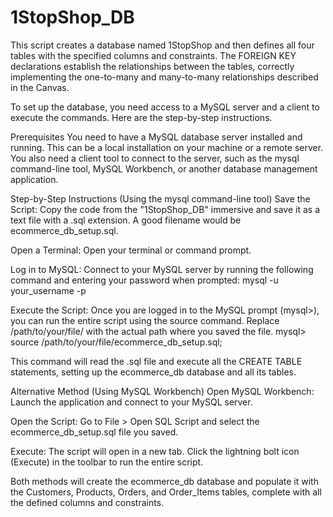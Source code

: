 # 1StopShop_DB
This script creates a database named 1StopShop and then defines all four tables with the specified columns and constraints. The FOREIGN KEY declarations establish the relationships between the tables, correctly implementing the one-to-many and many-to-many relationships described in the Canvas.


To set up the database, you need access to a MySQL server and a client to execute the commands. Here are the step-by-step instructions.

Prerequisites
You need to have a MySQL database server installed and running. This can be a local installation on your machine or a remote server. You also need a client tool to connect to the server, such as the mysql command-line tool, MySQL Workbench, or another database management application.

Step-by-Step Instructions (Using the mysql command-line tool)
Save the Script: Copy the code from the "1StopShop_DB" immersive and save it as a text file with a .sql extension. A good filename would be ecommerce_db_setup.sql.

Open a Terminal: Open your terminal or command prompt.

Log in to MySQL: Connect to your MySQL server by running the following command and entering your password when prompted:
mysql -u your_username -p

Execute the Script: Once you are logged in to the MySQL prompt (mysql>), you can run the entire script using the source command. Replace /path/to/your/file/ with the actual path where you saved the file.
mysql> source /path/to/your/file/ecommerce_db_setup.sql;

This command will read the .sql file and execute all the CREATE TABLE statements, setting up the ecommerce_db database and all its tables.

Alternative Method (Using MySQL Workbench)
Open MySQL Workbench: Launch the application and connect to your MySQL server.

Open the Script: Go to File > Open SQL Script and select the ecommerce_db_setup.sql file you saved.

Execute: The script will open in a new tab. Click the lightning bolt icon (Execute) in the toolbar to run the entire script.

Both methods will create the ecommerce_db database and populate it with the Customers, Products, Orders, and Order_Items tables, complete with all the defined columns and constraints.

